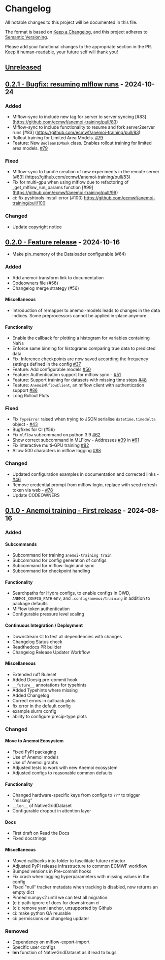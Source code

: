 # Changelog

All notable changes to this project will be documented in this file.

The format is based on [Keep a Changelog](https://keepachangelog.com/en/1.1.0/),
and this project adheres to [Semantic Versioning](https://semver.org/spec/v2.0.0.html).

Please add your functional changes to the appropriate section in the PR.
Keep it human-readable, your future self will thank you!

## [Unreleased](https://github.com/ecmwf/anemoi-training/compare/0.2.1...HEAD)

## [0.2.1 - Bugfix: resuming mlflow runs](https://github.com/ecmwf/anemoi-training/compare/0.2.0...0.2.1) - 2024-10-24

### Added

- Mlflow-sync to include new tag for server to server syncing [#83] (https://github.com/ecmwf/anemoi-training/pull/83)
- Mlflow-sync to include functionality to resume and fork server2server runs [#83] (https://github.com/ecmwf/anemoi-training/pull/83)
- Rollout training for Limited Area Models. [#79](https://github.com/ecmwf/anemoi-training/pulls/79)
- Feature: New `Boolean1DMask` class. Enables rollout training for limited area models. [#79](https://github.com/ecmwf/anemoi-training/pulls/79)

### Fixed

- Mlflow-sync to handle creation of new experiments in the remote server [#83] (https://github.com/ecmwf/anemoi-training/pull/83)
- Fix for multi-gpu when using mlflow due to refactoring of _get_mlflow_run_params function [#99] (https://github.com/ecmwf/anemoi-training/pull/99)
- ci: fix pyshtools install error (#100) https://github.com/ecmwf/anemoi-training/pull/100

### Changed

- Update copyright notice

## [0.2.0 - Feature release](https://github.com/ecmwf/anemoi-training/compare/0.1.0...0.2.0) - 2024-10-16

- Make pin_memory of the Dataloader configurable (#64)

### Added

- Add anemoi-transform link to documentation
- Codeowners file (#56)
- Changelog merge strategy (#56)

#### Miscellaneous

- Introduction of remapper to anemoi-models leads to changes in the data indices. Some preprocessors cannot be applied in-place anymore.

#### Functionality

- Enable the callback for plotting a histogram for variables containing NaNs
- Enforce same binning for histograms comparing true data to predicted data
- Fix: Inference checkpoints are now saved according the frequency settings defined in the config [#37](https://github.com/ecmwf/anemoi-training/pull/37)
- Feature: Add configurable models [#50](https://github.com/ecmwf/anemoi-training/pulls/50)
- Feature: Authentication support for mlflow sync - [#51](https://github.com/ecmwf/anemoi-training/pull/51)
- Feature: Support training for datasets with missing time steps [#48](https://github.com/ecmwf/anemoi-training/pulls/48)
- Feature: `AnemoiMlflowClient`, an mlflow client with authentication support [#86](https://github.com/ecmwf/anemoi-training/pull/86)
- Long Rollout Plots

### Fixed

- Fix `TypeError` raised when trying to JSON serialise `datetime.timedelta` object - [#43](https://github.com/ecmwf/anemoi-training/pull/43)
- Bugfixes for CI (#56)
- Fix `mlflow` subcommand on python 3.9 [#62](https://github.com/ecmwf/anemoi-training/pull/62)
- Show correct subcommand in MLFlow - Addresses [#39](https://github.com/ecmwf/anemoi-training/issues/39) in [#61](https://github.com/ecmwf/anemoi-training/pull/61)
- Fix interactive multi-GPU training [#82](https://github.com/ecmwf/anemoi-training/pull/82)
- Allow 500 characters in mlflow logging [#88](https://github.com/ecmwf/anemoi-training/pull/88)

### Changed

- Updated configuration examples in documentation and corrected links - [#46](https://github.com/ecmwf/anemoi-training/pull/46)
- Remove credential prompt from mlflow login, replace with seed refresh token via web - [#78](https://github.com/ecmwf/anemoi-training/pull/78)
- Update CODEOWNERS

## [0.1.0 - Anemoi training - First release](https://github.com/ecmwf/anemoi-training/releases/tag/0.1.0) - 2024-08-16

### Added

#### Subcommands

- Subcommand for training `anemoi-training train`
- Subcommand for config generation of configs
- Subcommand for mlflow: login and sync
- Subcommand for checkpoint handling

#### Functionality

- Searchpaths for Hydra configs, to enable configs in CWD, `ANEMOI_CONFIG_PATH` env, and `.config/anemoi/training` in addition to package defaults
- MlFlow token authentication
- Configurable pressure level scaling

#### Continuous Integration / Deployment

- Downstream CI to test all dependencies with changes
- Changelog Status check
- Readthedocs PR builder
- Changelog Release Updater Workflow

#### Miscellaneous

- Extended ruff Ruleset
- Added Docsig pre-commit hook
- `__future__` annotations for typehints
- Added Typehints where missing
- Added Changelog
- Correct errors in callback plots
- fix error in the default config
- example slurm config
- ability to configure precip-type plots

### Changed

#### Move to Anemoi Ecosystem

- Fixed PyPI packaging
- Use of Anemoi models
- Use of Anemoi graphs
- Adjusted tests to work with new Anemoi ecosystem
- Adjusted configs to reasonable common defaults

#### Functionality

- Changed hardware-specific keys from configs to `???` to trigger "missing"
- `__len__` of NativeGridDataset
- Configurable dropout in attention layer

#### Docs

- First draft on Read the Docs
- Fixed docstrings

#### Miscellaneous

- Moved callbacks into folder to fascilitate future refactor
- Adjusted PyPI release infrastructure to common ECMWF workflow
- Bumped versions in Pre-commit hooks
- Fix crash when logging hyperparameters with missing values in the config
- Fixed "null" tracker metadata when tracking is disabled, now returns an empty dict
- Pinned numpy<2 until we can test all migration
- (ci): path ignore of docs for downstream ci
- (ci): remove yaml anchor, unsupported by Github
- ci: make python QA reusable
- ci: permissions on changelog updater

### Removed

- Dependency on mlflow-export-import
- Specific user configs
- **len** function of NativeGridDataset as it lead to bugs

<!-- Add Git Diffs for Links above -->
